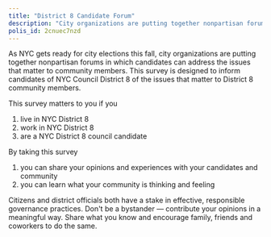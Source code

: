 ```yaml
---
title: "District 8 Candidate Forum"
description: "City organizations are putting together nonpartisan forums in which candidates can address the issues that matter to community members. This survey is designed to inform candidates of NYC Council District 8 of the issues that matter to District 8 community members."
polis_id: 2cnuec7nzd
---
```


As NYC gets ready for city elections this fall, city organizations are putting together nonpartisan forums in which candidates can address the issues that matter to community members. This survey is designed to inform candidates of NYC Council District 8 of the issues that matter to District 8 community members.

This survey matters to you if you 
1. live in NYC District 8 
2. work in NYC District 8
3. are a NYC District 8 council candidate 

By taking this survey 
1. you can share your opinions and experiences with your candidates and community 
2. you can learn what your community is thinking and feeling

Citizens and district officials both have a stake in effective, responsible governance practices. Don't be a bystander — contribute your opinions in a meaningful way. Share what you know and encourage family, friends and coworkers to do the same.
